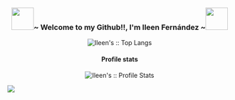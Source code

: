 <body> 
    <h3 align='center' position='relative'><img src='https://user-images.githubusercontent.com/92292552/150103940-6329a215-8cb7-4285-bcba-aa8710fd8a5a.png' height=50px width=50px/>~ Welcome to my Github!!, I'm Ileen Fernández ~<img src='https://user-images.githubusercontent.com/92292552/150104012-cdee4595-0508-4384-9f2a-4755b8a19188.png' height=50px width=50px/></h3>

  <p align="center" margin-top=20px><img src="https://github-readme-stats.vercel.app/api/top-langs/?username=Ileenfdz&langs_count=10&theme=tokyonight&layout=compact" alt="Ileen's :: Top Langs" /</p>
    
  <h4 align="center">Profile stats</h4>
  <p align="center"><img src="https://github-readme-stats.vercel.app/api?username=Ileenfdz&show_icons=true&theme=synthwave" alt="Ileen's :: Profile Stats" /></p>
 
 <img src='https://user-images.githubusercontent.com/92292552/149983035-acc8852d-2759-4cf4-b9e5-b6f4f0c12f55.png'/>
</body>
